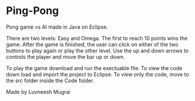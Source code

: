 # Ping-Pong
Pong game vs AI made in Java on Eclipse. 

There are two levels: Easy and Omega. The first to reach 10 points wins the game. After the game is finished, the user can click on either of the two buttons to play again or play the other level. Use the up and down arrows to controls the player and move the bar up or down. 

To play the game download and run the exectuable file. To view the code down load and import the project to Eclipse. To view only the code, move to the src folder inside the Code folder.

Made by Luvneesh Mugrai
